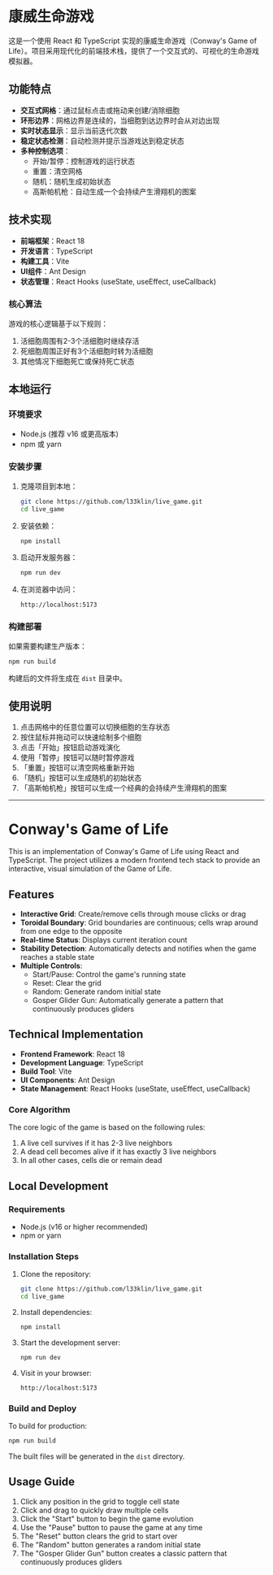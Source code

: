 # 康威生命游戏

这是一个使用 React 和 TypeScript 实现的康威生命游戏（Conway's Game of Life）。项目采用现代化的前端技术栈，提供了一个交互式的、可视化的生命游戏模拟器。

## 功能特点

- **交互式网格**：通过鼠标点击或拖动来创建/消除细胞
- **环形边界**：网格边界是连续的，当细胞到达边界时会从对边出现
- **实时状态显示**：显示当前迭代次数
- **稳定状态检测**：自动检测并提示当游戏达到稳定状态
- **多种控制选项**：
  - 开始/暂停：控制游戏的运行状态
  - 重置：清空网格
  - 随机：随机生成初始状态
  - 高斯帕机枪：自动生成一个会持续产生滑翔机的图案

## 技术实现

- **前端框架**：React 18
- **开发语言**：TypeScript
- **构建工具**：Vite
- **UI组件**：Ant Design
- **状态管理**：React Hooks (useState, useEffect, useCallback)

### 核心算法

游戏的核心逻辑基于以下规则：
1. 活细胞周围有2-3个活细胞时继续存活
2. 死细胞周围正好有3个活细胞时转为活细胞
3. 其他情况下细胞死亡或保持死亡状态

## 本地运行

### 环境要求

- Node.js (推荐 v16 或更高版本)
- npm 或 yarn

### 安装步骤

1. 克隆项目到本地：
   ```bash
   git clone https://github.com/l33klin/live_game.git
   cd live_game
   ```

2. 安装依赖：
   ```bash
   npm install
   ```

3. 启动开发服务器：
   ```bash
   npm run dev
   ```

4. 在浏览器中访问：
   ```
   http://localhost:5173
   ```

### 构建部署

如果需要构建生产版本：

```bash
npm run build
```

构建后的文件将生成在 `dist` 目录中。

## 使用说明

1. 点击网格中的任意位置可以切换细胞的生存状态
2. 按住鼠标并拖动可以快速绘制多个细胞
3. 点击「开始」按钮启动游戏演化
4. 使用「暂停」按钮可以随时暂停游戏
5. 「重置」按钮可以清空网格重新开始
6. 「随机」按钮可以生成随机的初始状态
7. 「高斯帕机枪」按钮可以生成一个经典的会持续产生滑翔机的图案

---

# Conway's Game of Life

This is an implementation of Conway's Game of Life using React and TypeScript. The project utilizes a modern frontend tech stack to provide an interactive, visual simulation of the Game of Life.

## Features

- **Interactive Grid**: Create/remove cells through mouse clicks or drag
- **Toroidal Boundary**: Grid boundaries are continuous; cells wrap around from one edge to the opposite
- **Real-time Status**: Displays current iteration count
- **Stability Detection**: Automatically detects and notifies when the game reaches a stable state
- **Multiple Controls**:
  - Start/Pause: Control the game's running state
  - Reset: Clear the grid
  - Random: Generate random initial state
  - Gosper Glider Gun: Automatically generate a pattern that continuously produces gliders

## Technical Implementation

- **Frontend Framework**: React 18
- **Development Language**: TypeScript
- **Build Tool**: Vite
- **UI Components**: Ant Design
- **State Management**: React Hooks (useState, useEffect, useCallback)

### Core Algorithm

The core logic of the game is based on the following rules:
1. A live cell survives if it has 2-3 live neighbors
2. A dead cell becomes alive if it has exactly 3 live neighbors
3. In all other cases, cells die or remain dead

## Local Development

### Requirements

- Node.js (v16 or higher recommended)
- npm or yarn

### Installation Steps

1. Clone the repository:
   ```bash
   git clone https://github.com/l33klin/live_game.git
   cd live_game
   ```

2. Install dependencies:
   ```bash
   npm install
   ```

3. Start the development server:
   ```bash
   npm run dev
   ```

4. Visit in your browser:
   ```
   http://localhost:5173
   ```

### Build and Deploy

To build for production:

```bash
npm run build
```

The built files will be generated in the `dist` directory.

## Usage Guide

1. Click any position in the grid to toggle cell state
2. Click and drag to quickly draw multiple cells
3. Click the "Start" button to begin the game evolution
4. Use the "Pause" button to pause the game at any time
5. The "Reset" button clears the grid to start over
6. The "Random" button generates a random initial state
7. The "Gosper Glider Gun" button creates a classic pattern that continuously produces gliders
